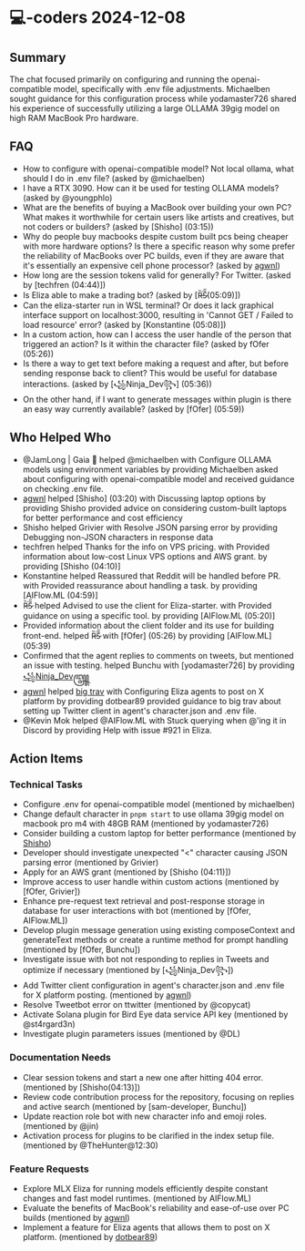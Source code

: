 # 💻-coders 2024-12-08

## Summary

The chat focused primarily on configuring and running the openai-compatible model, specifically with .env file adjustments. Michaelben sought guidance for this configuration process while yodamaster726 shared his experience of successfully utilizing a large OLLAMA 39gig model on high RAM MacBook Pro hardware.

## FAQ

- How to configure with openai-compatible model? Not local ollama, what should I do in .env file? (asked by @michaelben)
- I have a RTX 3090. How can it be used for testing OLLAMA models? (asked by @youngphlo)
- What are the benefits of buying a MacBook over building your own PC? What makes it worthwhile for certain users like artists and creatives, but not coders or builders? (asked by [Shisho] (03:15))
- Why do people buy macbooks despite custom built pcs being cheaper with more hardware options? Is there a specific reason why some prefer the reliability of MacBooks over PC builds, even if they are aware that it's essentially an expensive cell phone processor? (asked by [agwnl](03:20))
- How long are the session tokens valid for generally? For Twitter. (asked by [techfren (04:44)])
- Is Eliza able to make a trading bot? (asked by [Ȑ̵͘S̷͂̋(05:09)])
- Can the eliza-starter run in WSL terminal? Or does it lack graphical interface support on localhost:3000, resulting in 'Cannot GET / Failed to load resource' error? (asked by [Konstantine (05:08)])
- In a custom action, how can I access the user handle of the person that triggered an action? Is it within the character file? (asked by fOfer (05:26))
- Is there a way to get text before making a request and after, but before sending response back to client? This would be useful for database interactions. (asked by [꧁Ninja_Dev꧂] (05:36))
- On the other hand, if I want to generate messages within plugin is there an easy way currently available? (asked by [fOfer] (05:59))

## Who Helped Who

- @JamLong | Gaia 🌱 helped @michaelben with Configure OLLAMA models using environment variables by providing Michaelben asked about configuring with openai-compatible model and received guidance on checking .env file.
- [agwnl](03:16) helped [Shisho] (03:20) with Discussing laptop options by providing Shisho provided advice on considering custom-built laptops for better performance and cost efficiency
- Shisho helped Grivier with Resolve JSON parsing error by providing Debugging non-JSON characters in response data
- techfren helped Thanks for the info on VPS pricing. with Provided information about low-cost Linux VPS options and AWS grant. by providing [Shisho (04:10)]
- Konstantine helped Reassured that Reddit will be handled before PR. with Provided reassurance about handling a task. by providing [AIFlow.ML (04:59)]
- Ȑ̵͘S̷͂̋ helped Advised to use the client for Eliza-starter. with Provided guidance on using a specific tool. by providing [AIFlow.ML (05:20)]
- Provided information about the client folder and its use for building front-end. helped Ȑ̵͘S̷͂̋ with [fOfer] (05:26) by providing [AIFlow.ML] (05:39)
- Confirmed that the agent replies to comments on tweets, but mentioned an issue with testing. helped Bunchu with [yodamaster726] by providing [꧁Ninja_Dev꧄](07:10)
- [agwnl](08:23) helped [big trav](07:15) with Configuring Eliza agents to post on X platform by providing dotbear89 provided guidance to big trav about setting up Twitter client in agent's character.json and .env file.
- @Kevin Mok helped @AIFlow.ML with Stuck querying when @'ing it in Discord by providing Help with issue #921 in Eliza.

## Action Items

### Technical Tasks

- Configure .env for openai-compatible model (mentioned by michaelben)
- Change default character in `pnpm start` to use ollama 39gig model on macbook pro m4 with 48GB RAM (mentioned by yodamaster726)
- Consider building a custom laptop for better performance (mentioned by [Shisho](03:15))
- Developer should investigate unexpected "\<" character causing JSON parsing error (mentioned by Grivier)
- Apply for an AWS grant (mentioned by [Shisho (04:11)])
- Improve access to user handle within custom actions (mentioned by [fOfer, Grivier])
- Enhance pre-request text retrieval and post-response storage in database for user interactions with bot (mentioned by [fOfer, AIFlow.ML])
- Develop plugin message generation using existing composeContext and generateText methods or create a runtime method for prompt handling (mentioned by [fOfer, Bunchu])
- Investigate issue with bot not responding to replies in Tweets and optimize if necessary (mentioned by [꧁Ninja_Dev꧂])
- Add Twitter client configuration in agent's character.json and .env file for X platform posting. (mentioned by [agwnl](08:23))
- Resolve Tweetbot error on ttwitter (mentioned by @copycat)
- Activate Solana plugin for Bird Eye data service API key (mentioned by @st4rgard3n)
- Investigate plugin parameters issues (mentioned by @DL)

### Documentation Needs

- Clear session tokens and start a new one after hitting 404 error. (mentioned by [Shisho(04:13)])
- Review code contribution process for the repository, focusing on replies and active search (mentioned by [sam-developer, Bunchu])
- Update reaction role bot with new character info and emoji roles. (mentioned by @jin)
- Activation process for plugins to be clarified in the index setup file. (mentioned by @TheHunter@12:30)

### Feature Requests

- Explore MLX Eliza for running models efficiently despite constant changes and fast model runtimes. (mentioned by AIFlow.ML)
- Evaluate the benefits of MacBook's reliability and ease-of-use over PC builds (mentioned by [agwnl](03:20))
- Implement a feature for Eliza agents that allows them to post on X platform. (mentioned by [dotbear89](08:19))
